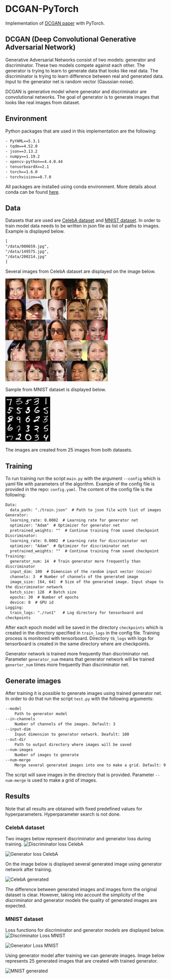 # DCGAN-PyTorch
Implementation of [DCGAN paper](https://arxiv.org/pdf/1511.06434.pdf) with PyTorch.

## DCGAN (Deep Convolutional Generative Adversarial Network)
Generative Adversarial Networks consist of two models: generator and discriminator. 
These two models compete against each other. The generator is trying to learn to 
generate  data that looks like real data. The discriminator is trying to learn 
difference between real and generated data. Input to the generator net is random 
vector (Gaussian noise).

DCGAN is generative model where generator and discriminator are  convolutional networks. 
The goal of generator is to generate images that looks like real images from dataset.

## Environment
Python packages that are used in this implementation are the following:
```
- PyYAML==5.3.1
- tqdm==4.52.0
- json==3.13.2
- numpy==1.19.2
- opencv-python==4.4.0.44
- tensorboardX==2.1
- torch==1.6.0
- torchvision==0.7.0
```
All packages are installed using conda environment. More details about conda can be found 
[here](https://docs.conda.io/projects/conda/en/latest/user-guide/tasks/manage-environments.html).

## Data
Datasets that are used are [CelebA dataset](https://mmlab.ie.cuhk.edu.hk/projects/CelebA.html) and [MNIST dataset](http://yann.lecun.com/exdb/mnist/).
In order to train model data needs to be written in json file as list of paths to images. 
Example is displayed below.

```
[
"/data/000659.jpg",
"/data/149575.jpg",
"/data/200214.jpg"
]
```
Several images from CelebA dataset are displayed on the image below. 

![Data sample CelebA](./data/celeba_examples/data_sample_celebA.jpg)

Sample from MNIST dataset is displayed below.

![Data sample MNIST](./data/mnist_examples/data_sample_mnist.jpg)

The images are created from 25 images from both datasets.

## Training
To run training run the script ```main.py``` with the argument ```--config``` which is yaml file with parameters of the algorithm. Example of the config file is provided in the repo: ```config.yaml```. 
The content of the config file is the following:

```
Data:
  data_path: "./train.json"  # Path to json file with list of images
Generator:
  learning_rate: 0.0002  # Learning rate for generator net
  optimizer: "Adam"  # Optimizer for generator net
  pretrained_weights: ""  # Continue training from saved checkpoint
Discriminator:
  learning_rate: 0.0002  # Learning rate for discriminator net
  optimizer: "Adam"  # Optimizer for discriminator net
  pretrained_weights: ""  # Continue training from saved checkpoint
Training:
  generator_num: 14  # Train generator more frequently than discriminator
  input_dim: 100  # Dimension of the random input vector (noise)
  channels: 3  # Number of channels of the generated image
  image_size: [64, 64]  # Size of the generated image. Input shape to the discriminator network
  batch_size: 128  # Batch size
  epochs: 30  # Number of epochs
  device: 0  # GPU id
Logging:
  train_logs: "./run1"   # Log directory for tensorboard and checkpoints
```

After each epoch model will be saved in the directory ```checkpoints``` which is created 
in the directory specified in ```train_logs``` in the config file. Training process is 
monitored with tensorboard. Directory ```tb_logs``` with logs for tensorboard is created 
in the same directory where are checkpoints.

Generator network is trained more frequently than discriminator net. Parameter 
```generator_num``` means that generator network will be trained ```genertor_num``` 
times more frequently than discriminator net. 

## Generate images
After training it is possible to generate images using trained generator net. In order 
to do that run the script ```test.py``` with the following arguments:
```
--model 
    Path to generator model
--in-channels
    Number of channels of the images. Default: 3
--input-dim 
    Input dimension to generator network. Deafult: 100
--out-dir 
    Path to output directory where images will be saved
--num-images 
    Number of images to generate
--num-merge 
    Merge several generated images into one to make a grid. Default: 9
```
The script will save images in the directory that is provided. Parameter ```--num-merge``` 
is used to make a grid of images.

## Results

Note that all results are obtained with fixed predefined values for hyperparameters. 
Hyperparameter search is not done.
### CelebA dataset
Two images below represent discriminator and generator loss during training.
![Discriminator loss CelebA](./data/celeba_examples/discriminator_loss.png)

![Generator loss CelebA](./data/celeba_examples/generator_loss.png)

On the image below is displayed several generated image using generator network after training.

![CelebA generated](./data/celeba_examples/generated_celebA.jpg)

The difference between generated images and images form the original dataset is clear. However, taking into account the simplicity of the discriminator and generator models the quality of generated images are expected.

### MNIST dataset
Loss functions for discriminator and generator models are displayed below.
![Discriminator Loss MNIST](./data/mnist_examples/discriminator_loss.png)

![Generator Loss MNIST](./data/mnist_examples/generator_loss.png)

Using generator model after training we can generate images. Image below represents 
25 generated images that are created with trained generator.

![MNIST generated](./data/mnist_examples/image_3.jpg)
